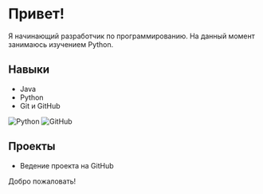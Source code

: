 # Привет!

Я начинающий разработчик по программированию.
На данный момент занимаюсь изучением Python.

## Навыки
- Java
- Python
- Git и GitHub

![Python](https://img.shields.io/badge/Python-3776AB?style=for-the-badge&logo=python&logoColor=white)
![GitHub](https://img.shields.io/badge/GitHub-181717?style=for-the-badge&logo=github&logoColor=white)

## Проекты
- Ведение проекта на GitHub

Добро пожаловать!
